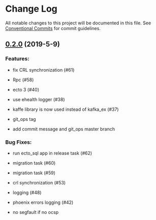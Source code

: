 # Change Log

All notable changes to this project will be documented in this file.
See [Conventional Commits](Https://conventionalcommits.org) for commit guidelines.

<!-- changelog -->

## [0.2.0](https://github.com/edenlabllc/ds.api/compare/0.2.0...0.2.0) (2019-5-9)




### Features:

* fix CRL synchronization (#61)

* Rpc (#58)

* ecto 3 (#40)

* use ehealth logger (#38)

* kaffe library is now used instead of kafka_ex (#37)

* git_ops tag

* add commit message and git_ops master branch

### Bug Fixes:

* run ecto_sql app in release task (#62)

* migration task (#60)

* migration task (#59)

* crl synchronization (#53)

* logging (#48)

* phoenix errors logging (#42)

* no segfault if no ocsp
